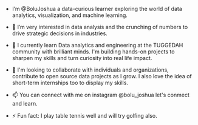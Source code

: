 -  I’m @BoluJoshua a data-curious learner exploring the world of data analytics, visualization, and machine learning.
- 👀 I’m very interested in data analysis and the crunching of numbers to drive strategic decisions in industries.
- 🌱 I currently learn Data analytics and engineering at the TUGGEDAH community with brilliant minds. I'm building hands-on projects to sharpen my skills and turn curiosity into real life impact.
- 💞️ I'm looking to collaborate with individuals and organizations, contribute to open source data projects as I grow. I also love the idea of short-term internships too to display my skills.
- 📫 You can connect with me on instagram @bolu_joshua let's conmect and learn.
  
- ⚡ Fun fact: I play table tennis well and will try golfing also.

<!---
BoluJoshua/BoluJoshua is a ✨ special ✨ repository because its `README.md` (this file) appears on your GitHub profile.
You can click the Preview link to take a look at your changes.
--->

